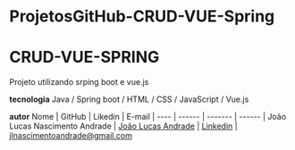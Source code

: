 # ProjetosGitHub-CRUD-VUE-Spring
# CRUD-VUE-SPRING
Projeto utilizando srping boot e vue.js

**tecnologia**
Java / Spring boot / HTML / CSS / JavaScript / Vue.js

**autor**
 Nome | GitHub | Likedin | E-mail
| ---- | ------ | ------- | ------
| João Lucas Nascimento Andrade | [João Lucas Andrade](https://github.com/Jlucas93/Form) | [Linkedin](https://www.linkedin.com/in/joão-lucas-nascimento-andrade-34574398) | jlnascimentoandrade@gmail.com

